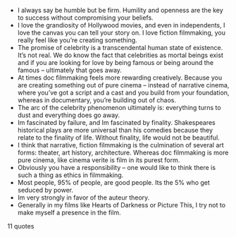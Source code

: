  - I always say be humble but be firm. Humility and openness are the key to success without compromising your beliefs.
 - I love the grandiosity of Hollywood movies, and even in independents, I love the canvas you can tell your story on. I love fiction filmmaking, you really feel like you’re creating something.
 - The promise of celebrity is a transcendental human state of existence. It’s not real. We do know the fact that celebrities as mortal beings exist and if you are looking for love by being famous or being around the famous – ultimately that goes away.
 - At times doc filmmaking feels more rewarding creatively. Because you are creating something out of pure cinema – instead of narrative cinema, where you’ve got a script and a cast and you build from your foundation, whereas in documentary, you’re building out of chaos.
 - The arc of the celebrity phenomenon ultimately is: everything turns to dust and everything does go away.
 - Im fascinated by failure, and Im fascinated by finality. Shakespeares historical plays are more universal than his comedies because they relate to the finality of life. Without finality, life would not be beautiful.
 - I think that narrative, fiction filmmaking is the culmination of several art forms: theater, art history, architecture. Whereas doc filmmaking is more pure cinema, like cinema verite is film in its purest form.
 - Obviously you have a responsibility – one would like to think there is such a thing as ethics in filmmaking.
 - Most people, 95% of people, are good people. Its the 5% who get seduced by power.
 - Im very strongly in favor of the auteur theory.
 - Generally in my films like Hearts of Darkness or Picture This, I try not to make myself a presence in the film.

11 quotes